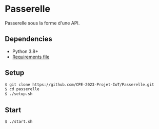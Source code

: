 # Passerelle

Passerelle sous la forme d'une API.

## Dependencies
  - Python 3.8+
  - [Requirements file]()

## Setup
```sh
$ git clone https://github.com/CPE-2023-Projet-IoT/Passerelle.git
$ cd passerelle
$ ./setup.sh 
```

## Start
```sh
$ ./start.sh
```
